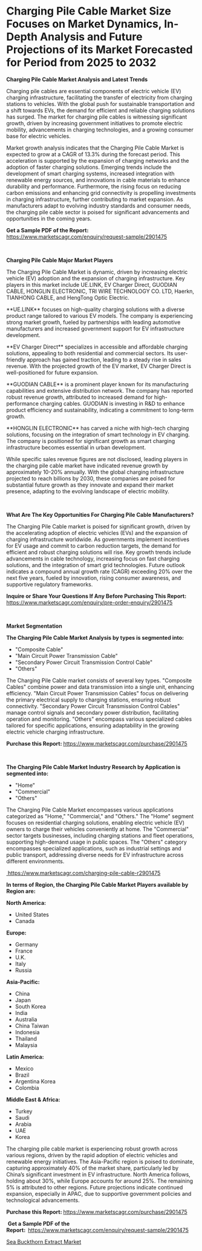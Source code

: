 <p><h1>Charging Pile Cable Market Size Focuses on Market Dynamics, In-Depth Analysis and Future Projections of its Market Forecasted for Period from 2025 to 2032</h1></p><p><strong>Charging Pile Cable Market Analysis and Latest Trends</strong></p>
<p><p>Charging pile cables are essential components of electric vehicle (EV) charging infrastructure, facilitating the transfer of electricity from charging stations to vehicles. With the global push for sustainable transportation and a shift towards EVs, the demand for efficient and reliable charging solutions has surged. The market for charging pile cables is witnessing significant growth, driven by increasing government initiatives to promote electric mobility, advancements in charging technologies, and a growing consumer base for electric vehicles.</p><p>Market growth analysis indicates that the Charging Pile Cable Market is expected to grow at a CAGR of 13.3% during the forecast period. This acceleration is supported by the expansion of charging networks and the adoption of faster charging solutions. Emerging trends include the development of smart charging systems, increased integration with renewable energy sources, and innovations in cable materials to enhance durability and performance. Furthermore, the rising focus on reducing carbon emissions and enhancing grid connectivity is propelling investments in charging infrastructure, further contributing to market expansion. As manufacturers adapt to evolving industry standards and consumer needs, the charging pile cable sector is poised for significant advancements and opportunities in the coming years.</p></p>
<p><strong>Get a Sample PDF of the Report:&nbsp;</strong> <a href="https://www.marketscagr.com/enquiry/request-sample/2901475?utm_campaign=3271&utm_medium=2&utm_source=Github&utm_content=ia&utm_term=16032025&utm_id=charging-pile-cable">https://www.marketscagr.com/enquiry/request-sample/2901475</a></p>
<p>&nbsp;</p>
<p><strong>Charging Pile Cable Major Market Players</strong></p>
<p><p>The Charging Pile Cable Market is dynamic, driven by increasing electric vehicle (EV) adoption and the expansion of charging infrastructure. Key players in this market include UE.LINK, EV Charger Direct, GUODIAN CABLE, HONGLIN ELECTRONIC, TRI WIRE TECHNOLOGY CO. LTD, Haerkn, TIANHONG CABLE, and HengTong Optic Electric.</p><p>**UE.LINK** focuses on high-quality charging solutions with a diverse product range tailored to various EV models. The company is experiencing strong market growth, fueled by partnerships with leading automotive manufacturers and increased government support for EV infrastructure development.</p><p>**EV Charger Direct** specializes in accessible and affordable charging solutions, appealing to both residential and commercial sectors. Its user-friendly approach has gained traction, leading to a steady rise in sales revenue. With the projected growth of the EV market, EV Charger Direct is well-positioned for future expansion.</p><p>**GUODIAN CABLE** is a prominent player known for its manufacturing capabilities and extensive distribution network. The company has reported robust revenue growth, attributed to increased demand for high-performance charging cables. GUODIAN is investing in R&D to enhance product efficiency and sustainability, indicating a commitment to long-term growth.</p><p>**HONGLIN ELECTRONIC** has carved a niche with high-tech charging solutions, focusing on the integration of smart technology in EV charging. The company is positioned for significant growth as smart charging infrastructure becomes essential in urban development.</p><p>While specific sales revenue figures are not disclosed, leading players in the charging pile cable market have indicated revenue growth by approximately 10-20% annually. With the global charging infrastructure projected to reach billions by 2030, these companies are poised for substantial future growth as they innovate and expand their market presence, adapting to the evolving landscape of electric mobility.</p></p>
<p>&nbsp;</p>
<p><strong>What Are The Key Opportunities For Charging Pile Cable Manufacturers?</strong></p>
<p><p>The Charging Pile Cable market is poised for significant growth, driven by the accelerating adoption of electric vehicles (EVs) and the expansion of charging infrastructure worldwide. As governments implement incentives for EV usage and commit to carbon reduction targets, the demand for efficient and robust charging solutions will rise. Key growth trends include advancements in cable technology, increasing focus on fast charging solutions, and the integration of smart grid technologies. Future outlook indicates a compound annual growth rate (CAGR) exceeding 20% over the next five years, fueled by innovation, rising consumer awareness, and supportive regulatory frameworks.</p></p>
<p><strong>Inquire or Share Your Questions If Any Before Purchasing This Report:</strong> <a href="https://www.marketscagr.com/enquiry/pre-order-enquiry/2901475?utm_campaign=3271&utm_medium=2&utm_source=Github&utm_content=ia&utm_term=16032025&utm_id=charging-pile-cable">https://www.marketscagr.com/enquiry/pre-order-enquiry/2901475</a></p>
<p>&nbsp;</p>
<p><strong>Market Segmentation</strong></p>
<p><strong>The Charging Pile Cable Market Analysis by types is segmented into:</strong></p>
<p><ul><li>"Composite Cable"</li><li>"Main Circuit Power Transmission Cable"</li><li>"Secondary Power Circuit Transmission Control Cable"</li><li>"Others"</li></ul></p>
<p><p>The Charging Pile Cable market consists of several key types. "Composite Cables" combine power and data transmission into a single unit, enhancing efficiency. "Main Circuit Power Transmission Cables" focus on delivering the primary electrical supply to charging stations, ensuring robust connectivity. "Secondary Power Circuit Transmission Control Cables" manage control signals and secondary power distribution, facilitating operation and monitoring. "Others" encompass various specialized cables tailored for specific applications, ensuring adaptability in the growing electric vehicle charging infrastructure.</p></p>
<p><strong>Purchase this Report:&nbsp;</strong><a href="https://www.marketscagr.com/purchase/2901475?utm_campaign=3271&utm_medium=2&utm_source=Github&utm_content=ia&utm_term=16032025&utm_id=charging-pile-cable">https://www.marketscagr.com/purchase/2901475</a></p>
<p>&nbsp;</p>
<p><strong>The Charging Pile Cable Market Industry Research by Application is segmented into:</strong></p>
<p><ul><li>"Home"</li><li>"Commercial"</li><li>"Others"</li></ul></p>
<p><p>The Charging Pile Cable Market encompasses various applications categorized as "Home," "Commercial," and "Others." The "Home" segment focuses on residential charging solutions, enabling electric vehicle (EV) owners to charge their vehicles conveniently at home. The "Commercial" sector targets businesses, including charging stations and fleet operations, supporting high-demand usage in public spaces. The "Others" category encompasses specialized applications, such as industrial settings and public transport, addressing diverse needs for EV infrastructure across different environments.</p></p>
<p><a href="https://www.marketscagr.com/charging-pile-cable-r2901475?utm_campaign=3271&utm_medium=2&utm_source=Github&utm_content=ia&utm_term=16032025&utm_id=charging-pile-cable">&nbsp;https://www.marketscagr.com/charging-pile-cable-r2901475</a></p>
<p><strong>In terms of Region, the Charging Pile Cable Market Players available by Region are:</strong></p>
<p>
    <p> <strong> North America: </strong>
        <ul>
            <li>United States</li>
            <li>Canada</li>
        </ul>
        </p> 
    <p> <strong> Europe: </strong>
        <ul>
            <li>Germany</li>
            <li>France</li>
            <li>U.K.</li>
            <li>Italy</li>
            <li>Russia</li>
        </ul>
        </p> 
    <p> <strong> Asia-Pacific: </strong>
        <ul>
            <li>China</li>
            <li>Japan</li>
            <li>South Korea</li>
            <li>India</li>
            <li>Australia</li>
            <li>China Taiwan</li>
            <li>Indonesia</li>
            <li>Thailand</li>
            <li>Malaysia</li>
        </ul>
        </p> 
    <p> <strong> Latin America: </strong>
        <ul>
            <li>Mexico</li>
            <li>Brazil</li>
            <li>Argentina Korea</li>
            <li>Colombia</li>
        </ul>
        </p> 
    <p> <strong> Middle East & Africa: </strong>
        <ul>
            <li>Turkey</li>
            <li>Saudi</li>
            <li>Arabia</li>
            <li>UAE</li>
            <li>Korea</li>
        </ul>
    </p>
    </p>
<p><p>The charging pile cable market is experiencing robust growth across various regions, driven by the rapid adoption of electric vehicles and renewable energy initiatives. The Asia-Pacific region is poised to dominate, capturing approximately 40% of the market share, particularly led by China’s significant investment in EV infrastructure. North America follows, holding about 30%, while Europe accounts for around 25%. The remaining 5% is attributed to other regions. Future projections indicate continued expansion, especially in APAC, due to supportive government policies and technological advancements.</p></p>
<p><strong>Purchase this Report: </strong><a href="https://www.marketscagr.com/purchase/2901475?utm_campaign=3271&utm_medium=2&utm_source=Github&utm_content=ia&utm_term=16032025&utm_id=charging-pile-cable">https://www.marketscagr.com/purchase/2901475</a></p>
<p>&nbsp;<strong>Get a Sample PDF of the Report:&nbsp;&nbsp;</strong><a href="https://www.marketscagr.com/enquiry/request-sample/2901475?utm_campaign=3271&utm_medium=2&utm_source=Github&utm_content=ia&utm_term=16032025&utm_id=charging-pile-cable">https://www.marketscagr.com/enquiry/request-sample/2901475</a></p>
<p><strong></strong></p>
<p><p><a href="https://github.com/usraceby/Market-Research-Report-List-1/blob/main/sea-buckthorn-extract-market.md?utm_campaign=3271&utm_medium=2&utm_source=Github&utm_content=ia&utm_term=16032025&utm_id=charging-pile-cable">Sea Buckthorn Extract Market</a></p></p>